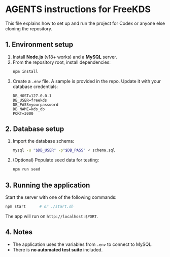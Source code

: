 # AGENTS instructions for FreeKDS

This file explains how to set up and run the project for Codex or anyone else cloning the repository.

## 1. Environment setup
1. Install **Node.js** (v18+ works) and a **MySQL** server.
2. From the repository root, install dependencies:
   ```bash
   npm install
   ```
3. Create a `.env` file. A sample is provided in the repo. Update it with your database credentials:
   ```
   DB_HOST=127.0.0.1
   DB_USER=freekds
   DB_PASS=yourpassword
   DB_NAME=kds_db
   PORT=3000
   ```

## 2. Database setup
1. Import the database schema:
   ```bash
   mysql -u "$DB_USER" -p"$DB_PASS" < schema.sql
   ```
2. (Optional) Populate seed data for testing:
   ```bash
   npm run seed
   ```

## 3. Running the application
Start the server with one of the following commands:
```bash
npm start      # or ./start.sh
```
The app will run on `http://localhost:$PORT`.

## 4. Notes
- The application uses the variables from `.env` to connect to MySQL.
- There is **no automated test suite** included.
